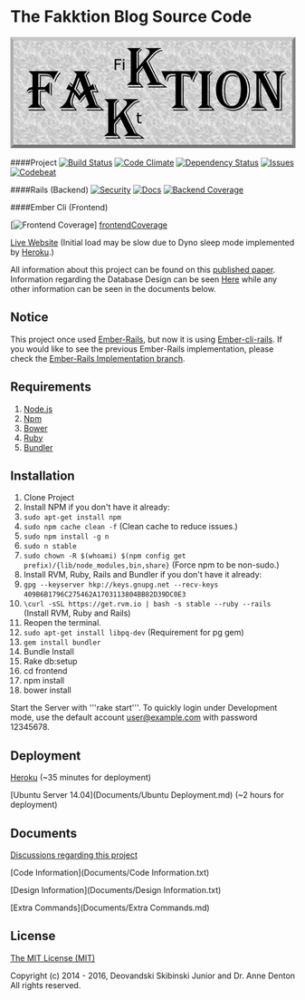 # The Fakktion Blog Source Code

![](/FakktionLogo.png)

####Project
[![Build Status][travis-badge]][travis] [![Code Climate][codeClimate-badge]][codeClimate] [![Dependency Status][dependency-badge]][dependency] [![Issues][issues-badge]][issues] [![Codebeat][codebeat-badge]][codebeat]

####Rails (Backend)
[![Security][security-badge]][security] [![Docs][docs-badge]][docs] [![Backend Coverage][backendCoverage-badge]][backendCoverage]

####Ember Cli (Frontend)

[![Frontend Coverage][frontendCoverage-badge]] [frontendCoverage]
 
[Live Website](http://fakktion.herokuapp.com/) (Initial load may be slow due to Dyno sleep mode implemented by [Heroku](https://www.heroku.com/pricing).)

All information about this project can be found on this [published paper](http://www.micsymposium.org/mics2015/ProceedingsMICS_2015/Skibinski_3C1_31.pdf). Information regarding the Database Design can be seen [Here](erd.pdf) while any other information can be seen in the documents below.

## Notice
This project once used [Ember-Rails](https://github.com/emberjs/ember-rails), but now it is using [Ember-cli-rails](https://github.com/rwz/ember-cli-rails). If you would like to see the previous Ember-Rails implementation, please check the [Ember-Rails Implementation branch](https://github.com/Deovandski/Fakktion/tree/Ember-Rails).

## Requirements

1. [Node.js](https://nodejs.org/)
2. [Npm](https://www.npmjs.com/)
3. [Bower](https://www.npmjs.com/package/bower)
4. [Ruby](https://www.ruby-lang.org/en/)
5. [Bundler](http://bundler.io/)

## Installation

1. Clone Project
2. Install NPM if you don't have it already:
  1. `sudo apt-get install npm`
  2. `sudo npm cache clean -f` (Clean cache to reduce issues.)
  3. `sudo npm install -g n`
  4. `sudo n stable`
  5. `sudo chown -R $(whoami) $(npm config get prefix)/{lib/node_modules,bin,share}` (Force npm to be non-sudo.)
3. Install RVM, Ruby, Rails and Bundler if you don't have it already:
  1. `gpg --keyserver hkp://keys.gnupg.net --recv-keys 409B6B1796C275462A1703113804BB82D39DC0E3`
  2. `\curl -sSL https://get.rvm.io | bash -s stable --ruby --rails` (Install RVM, Ruby and Rails)
  3. Reopen the terminal.
  4. `sudo apt-get install libpq-dev` (Requirement for pg gem)
  5. `gem install bundler`
4. Bundle Install
5. Rake db:setup
6. cd frontend
7. npm install
8. bower install

Start the Server with '''rake start'''. To quickly login under Development mode, use the default account user@example.com with password 12345678.

## Deployment

[Heroku](Documents/heroku.md) (~35 minutes for deployment)

[Ubuntu Server 14.04](Documents/Ubuntu Deployment.md) (~2 hours for deployment)

## Documents

[Discussions regarding this project](Documents/Discussions.md)

[Code Information](Documents/Code Information.txt)

[Design Information](Documents/Design Information.txt)

[Extra Commands](Documents/Extra Commands.md)

## License

[The MIT License (MIT)](Documents/License.md)

Copyright (c) 2014 - 2016, Deovandski Skibinski Junior and Dr. Anne Denton
All rights reserved.

[travis]: https://travis-ci.org/Deovandski/Fakktion
[travis-badge]: https://travis-ci.org/Deovandski/Fakktion.svg?branch=master
[frontendCoverage]: https://codeclimate.com/github/Deovandski/Fakktion/coverage
[frontendCoverage-badge]: https://codeclimate.com/github/Deovandski/Fakktion/badges/coverage.svg
[backendCoverage]: https://coveralls.io/github/Deovandski/Fakktion?branch=master
[backendCoverage-badge]: https://coveralls.io/repos/github/Deovandski/Fakktion/badge.svg?branch=master
[codeClimate]: https://codeclimate.com/github/Deovandski/Fakktion
[codeClimate-badge]: https://codeclimate.com/github/Deovandski/Fakktion/badges/gpa.svg
[security]: https://hakiri.io/github/Deovandski/Fakktion/master
[security-badge]: https://hakiri.io/github/Deovandski/Fakktion/master.svg
[dependency]: https://gemnasium.com/Deovandski/Fakktion
[dependency-badge]: https://gemnasium.com/Deovandski/Fakktion.svg
[codebeat]: https://codebeat.co/projects/github-com-deovandski-fakktion
[codebeat-badge]: https://codebeat.co/badges/21ac6d47-4e3b-4b35-ae94-a5901fa8e334
[docs]: http://inch-ci.org/github/deovandski/fakktion/branch/master
[docs-badge]: https://inch-ci.org/github/deovandski/fakktion.svg?branch=master
[issues]: https://codeclimate.com/github/Deovandski/Fakktion
[issues-badge]: https://codeclimate.com/github/Deovandski/Fakktion/badges/issue_count.svg
